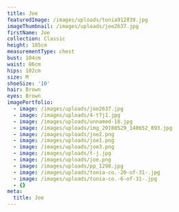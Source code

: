 ```yaml
---
title: Joe
featuredImage: /images/uploads/tonia912839.jpg
imageThumbnail: /images/uploads/joe2637.jpg
firstName: Joe
collection: Classic
height: 185cm
measurementType: chest
bust: 104cm
waist: 86cm
hips: 102cm
size: M
shoeSize: '10'
hair: Brown
eyes: Brown
imagePortfolio:
  - image: /images/uploads/joe2637.jpg
  - image: /images/uploads/4-t7j1.jpg
  - image: /images/uploads/unnamed-18.jpg
  - image: /images/uploads/img_20180529_140652_893.jpg
  - image: /images/uploads/joe2.png
  - image: /images/uploads/joe1.png
  - image: /images/uploads/joe3.png
  - image: /images/uploads/t-j.jpg
  - image: /images/uploads/joe.png
  - image: /images/uploads/pp_1298.jpg
  - image: /images/uploads/tonia-co.-20-of-31-.jpg
  - image: /images/uploads/tonia-co.-6-of-31-.jpg
  - {}
meta:
  title: Joe
---
```


